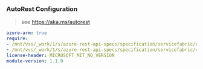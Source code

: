 ### AutoRest Configuration

> see https://aka.ms/autorest

``` yaml
azure-arm: true
require:
- /mnt/vss/_work/1/s/azure-rest-api-specs/specification/servicefabric/resource-manager/readme.md
- /mnt/vss/_work/1/s/azure-rest-api-specs/specification/servicefabric/resource-manager/readme.go.md
license-header: MICROSOFT_MIT_NO_VERSION
module-version: 1.1.0
```